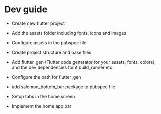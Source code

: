 # Dev guide

- Create new flutter project

- Add the assets folder including fonts, icons and images

- Configure assets in the pubspec file

- Create project structure and base files

- Add flutter_gen (Flutter code generator for your assets, fonts, colors), and the dev dependencies for it build_runner etc

- Configure the path for flutter_gen

- add salomon_bottom_bar package to pubspec file

- Setup tabs in the home screen

- Implement the home app bar